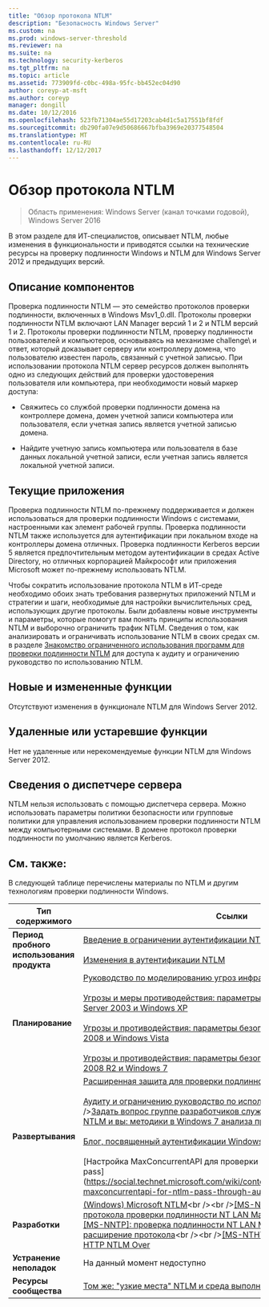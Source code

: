 ```yaml
---
title: "Обзор протокола NTLM"
description: "Безопасность Windows Server"
ms.custom: na
ms.prod: windows-server-threshold
ms.reviewer: na
ms.suite: na
ms.technology: security-kerberos
ms.tgt_pltfrm: na
ms.topic: article
ms.assetid: 773909fd-c0bc-498a-95fc-bb452ec04d90
author: coreyp-at-msft
ms.author: coreyp
manager: dongill
ms.date: 10/12/2016
ms.openlocfilehash: 523fb71304ae55d17203cab4d1c5a17551bf8fdf
ms.sourcegitcommit: db290fa07e9d50686667bfba3969e20377548504
ms.translationtype: MT
ms.contentlocale: ru-RU
ms.lasthandoff: 12/12/2017
---
```

# <a name="ntlm-overview"></a>Обзор протокола NTLM

>Область применения: Windows Server (канал точками годовой), Windows Server 2016

В этом разделе для ИТ-специалистов, описывает NTLM, любые изменения в функциональности и приводятся ссылки на технические ресурсы на проверку подлинности Windows и NTLM для Windows Server 2012 и предыдущих версий.

## <a name="BKMK_OVER"></a>Описание компонентов
Проверка подлинности NTLM — это семейство протоколов проверки подлинности, включенных в Windows Msv1\_0.dll. Протоколы проверки подлинности NTLM включают LAN Manager версий 1 и 2 и NTLM версий 1 и 2. Протоколы проверки подлинности NTLM, проверку подлинности пользователей и компьютеров, основываясь на механизме challenge\ и ответ, который доказывает серверу или контроллеру домена, что пользователю известен пароль, связанный с учетной записью. При использовании протокола NTLM сервер ресурсов должен выполнять одно из следующих действий для проверки удостоверения пользователя или компьютера, при необходимости новый маркер доступа:

-   Свяжитесь со службой проверки подлинности домена на контроллере домена, домен учетной записи компьютера или пользователя, если учетная запись является учетной записью домена.

-   Найдите учетную запись компьютера или пользователя в базе данных локальной учетной записи, если учетная запись является локальной учетной записи.

## <a name="BKMK_APP"></a>Текущие приложения
Проверка подлинности NTLM по-прежнему поддерживается и должен использоваться для проверки подлинности Windows с системами, настроенными как элемент рабочей группы. Проверка подлинности NTLM также используется для аутентификации при локальном входе на контроллеры домена отличных. Проверка подлинности Kerberos версии 5 является предпочтительным методом аутентификации в средах Active Directory, но отличных корпорацией Майкрософт или приложения Microsoft может по-прежнему использовать NTLM.

Чтобы сократить использование протокола NTLM в ИТ-среде необходимо обоих знать требования развернутых приложений NTLM и стратегии и шаги, необходимые для настройки вычислительных сред, использующих другие протоколы. Были добавлены новые инструменты и параметры, которые помогут вам понять принципы использования NTLM и выборочно ограничить трафик NTLM. Сведения о том, как анализировать и ограничивать использование NTLM в своих средах см. в разделе [Знакомство ограниченного использования программ для проверки подлинности NTLM](https://technet.microsoft.com/library/dd560653(v=ws.10).aspx) для доступа к аудиту и ограничению руководство по использованию NTLM.

## <a name="BKMK_NEW"></a>Новые и измененные функции
Отсутствуют изменения в функционале NTLM для Windows Server 2012.

## <a name="BKMK_DEP"></a>Удаленные или устаревшие функции
Нет не удаленные или нерекомендуемые функции NTLM для Windows Server 2012.

## <a name="BKMK_INSTALL"></a>Сведения о диспетчере сервера
NTLM нельзя использовать с помощью диспетчера сервера. Можно использовать параметры политики безопасности или групповые политики для управления использованием проверки подлинности NTLM между компьютерными системами. В домене протокол проверки подлинности по умолчанию является Kerberos.

## <a name="BKMK_LINKS"></a>См. также:
В следующей таблице перечислены материалы по NTLM и другим технологиям проверки подлинности Windows.

|Тип содержимого|Ссылки|
|--------|-------|
|**Период пробного использования продукта**|[Введение в ограничении аутентификации NTLM](https://technet.microsoft.com/library/dd560653.aspx)<br /><br />[Изменения в аутентификации NTLM](https://technet.microsoft.com/library/dd566199.aspx)|
|**Планирование**|[Руководство по моделированию угроз инфраструктуры ИТ](https://technet.microsoft.com/library/dd941826.aspx)<br /><br />[Угрозы и меры противодействия: параметры безопасности в Windows Server 2003 и Windows XP](https://technet.microsoft.com/library/dd162275.aspx)<br /><br />[Угрозы и противодействия: параметры безопасности в Windows Server 2008 и Windows Vista](https://technet.microsoft.com/library/dd349791.aspx)<br /><br />[Угрозы и противодействия: параметры безопасности в Windows Server 2008 R2 и Windows 7](https://technet.microsoft.com/library/hh125921.aspx)|
|**Развертывания**|[Расширенная защита для проверки подлинности](https://support.microsoft.com/kb/968389)<br /><br />[Аудиту и ограничению руководство по использованию NTLM](https://technet.microsoft.com/library/jj865674(v=ws.10).aspx)<br /><br />[Задать вопрос группе разработчиков служб каталогов: блокировка NTLM и вы: методики в Windows 7 анализа приложений и аудита](https://blogs.technet.com/askds/archive/2009/10/08/ntlm-blocking-and-you-application-analysis-and-auditing-methodologies-in-windows-7.aspx)<br /><br />[Блог, посвященный аутентификации Windows](https://blogs.technet.com/authentication/)<br /><br />[Настройка MaxConcurrentAPI для проверки подлинности NTLM через pass\](https://social.technet.microsoft.com/wiki/contents/articles/9759.configuring-maxconcurrentapi-for-ntlm-pass-through-authentication.aspx)|
|**Разработки**|[\(Windows\) Microsoft NTLM](https://msdn.microsoft.com/library/aa378749(VS.85).aspx)<br /><br />[\[MS\-NLMP\]: спецификация протокола проверки подлинности NT LAN Manager \(NTLM\)](https://msdn.microsoft.com/library/cc236621(PROT.10).aspx)<br /><br />[\[MS\-NNTP\]: проверка подлинности NT LAN Manager \(NTLM\): сети \(NNTP\) расширение протокола](https://msdn.microsoft.com/library/cc236774(PROT.10).aspx)<br /><br />[\[MS\-NTHT\]: спецификация протокола HTTP NTLM Over](https://msdn.microsoft.com/library/cc237488(PROT.10).aspx)|
|**Устранение неполадок**|На данный момент недоступно|
|**Ресурсы сообщества**|[Том же: "узкие места" NTLM и среда выполнения RPC](http://blogs.technet.com/b/askds/archive/2011/09/15/is-this-horse-dead-yet-ntlm-bottlenecks-and-the-rpc-runtime.aspx)|



